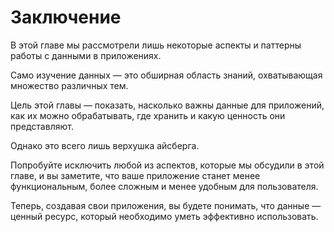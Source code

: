 # Заключение

В этой главе мы рассмотрели лишь некоторые аспекты и паттерны работы с данными в приложениях.

Само изучение данных — это обширная область знаний, охватывающая множество различных тем.

Цель этой главы — показать, насколько важны данные для приложений, как их можно обрабатывать, где хранить и какую ценность они представляют.

Однако это всего лишь верхушка айсберга.

Попробуйте исключить любой из аспектов, которые мы обсудили в этой главе, и вы заметите, что ваше приложение станет менее функциональным, более сложным и менее удобным для пользователя.

Теперь, создавая свои приложения, вы будете понимать, что данные — ценный ресурс, который необходимо уметь эффективно использовать.